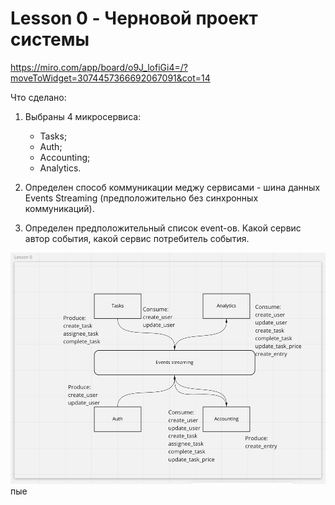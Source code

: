 # Lesson 0 - Черновой проект системы

https://miro.com/app/board/o9J_lofiGi4=/?moveToWidget=3074457366692067091&cot=14

Что сделано:
1. Выбраны 4 микросервиса:
    * Tasks;
    * Auth;
    * Accounting;
    * Analytics.
    
2. Определен способ коммуникации меджу сервисами - шина данных Events Streaming (предположительно без синхронных коммуникаций).
3. Определен предположительный список event-ов. Какой сервис автор события, какой сервис потребитель события.

![img.png](img.png)
пые
